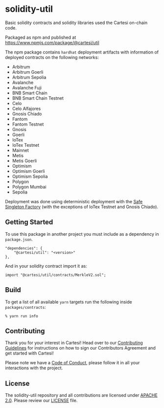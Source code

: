 # solidity-util

Basic solidity contracts and solidity libraries used the Cartesi on-chain code.

Packaged as npm and published at https://www.npmjs.com/package/@cartesi/util

The npm package contains `hardhat` deployment artifacts with information of deployed contracts on the following networks:

-   Arbitrum
-   Arbitrum Goerli
-   Arbitrum Sepolia
-   Avalanche
-   Avalanche Fuji
-   BNB Smart Chain
-   BNB Smart Chain Testnet
-   Celo
-   Celo Alfajores
-   Gnosis Chiado
-   Fantom
-   Fantom Testnet
-   Gnosis
-   Goerli
-   IoTex
-   IoTex Testnet
-   Mainnet
-   Metis
-   Metis Goerli
-   Optimism
-   Optimism Goerli
-   Optimism Sepolia
-   Polygon
-   Polygon Mumbai
-   Sepolia

Deployment was done using deterministic deployment with the [Safe Singleton Factory](https://github.com/safe-global/safe-singleton-factory) (with the exceptions of IoTex Testnet and Gnosis Chiado).

## Getting Started

To use this package in another project you must include as a dependency in `package.json`.

    "dependencies": {
        "@cartesi/util": "<version>"
    },

And in your solidity contract import it as:

    import "@cartesi/util/contracts/MerkleV2.sol";

## Build

To get a list of all available `yarn` targets run the following inside `packages/contracts`:

    % yarn run info

## Contributing

Thank you for your interest in Cartesi! Head over to our [Contributing Guidelines](CONTRIBUTING.md) for instructions on how to sign our Contributors Agreement and get started with Cartesi!

Please note we have a [Code of Conduct](CODE_OF_CONDUCT.md), please follow it in all your interactions with the project.

## License

The solidity-util repository and all contributions are licensed under
[APACHE 2.0](https://www.apache.org/licenses/LICENSE-2.0). Please review our [LICENSE](LICENSE) file.
